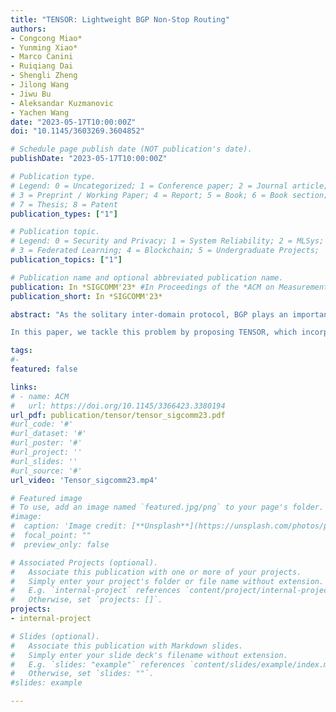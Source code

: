 ```yaml
---
title: "TENSOR: Lightweight BGP Non-Stop Routing"
authors:
- Congcong Miao*
- Yunming Xiao*
- Marco Canini
- Ruiqiang Dai
- Shengli Zheng
- Jilong Wang
- Jiwu Bu
- Aleksandar Kuzmanovic
- Yachen Wang
date: "2023-05-17T10:00:00Z"
doi: "10.1145/3603269.3604852"

# Schedule page publish date (NOT publication's date).
publishDate: "2023-05-17T10:00:00Z"

# Publication type.
# Legend: 0 = Uncategorized; 1 = Conference paper; 2 = Journal article;
# 3 = Preprint / Working Paper; 4 = Report; 5 = Book; 6 = Book section;
# 7 = Thesis; 8 = Patent
publication_types: ["1"]

# Publication topic.
# Legend: 0 = Security and Privacy; 1 = System Reliability; 2 = MLSys; 
# 3 = Federated Learning; 4 = Blockchain; 5 = Undergraduate Projects;  6 = Uncategorized; 
publication_topics: ["1"]

# Publication name and optional abbreviated publication name.
publication: In *SIGCOMM'23* #In Proceedings of the *ACM on Measurement and Analysis of Computing Systems* 
publication_short: In *SIGCOMM'23*

abstract: "As the solitary inter-domain protocol, BGP plays an important role in today’s Internet. Its failures threaten network stability and will usually result in large-scale packet losses. Thus, the non-stop routing (NSR) capability that protects inter-domain connectivity from being disrupted by various failures, is critical to any Autonomous System (AS) operator. Replicating the BGP and underlying TCP connection status is key to realizing NSR. But existing NSR solutions, which heavily rely on OS kernel modifications, have become impractical due to providers’ adoption of virtualized network gateways for better scalability and manageability.

In this paper, we tackle this problem by proposing TENSOR, which incorporates a novel kernel-modification-free replication design and lightweight architecture. More concretely, the kernel-modification-free replication design mitigates the reliance on OS kernel modification and hence allows the virtualization of the network gateway. Meanwhile, lightweight virtualization provides strong performance guarantees and improves system reliability. Moreover, TENSOR provides a solution to the split-brain problem that affects NSR solutions. Through extensive experiments, we show that TENSOR realizes NSR while bearing little overhead compared to open-source BGP implementations. Further, our two-year operational experience on a fleet of 400 servers controlling over 31,000 BGP peering connections demonstrates that TENSOR reduces the development, deployment, and maintenance costs significantly – at least by factors of 20, 5, and 10, respectively, while retaining the same SLA with the NSR-enabled routers. "

tags:
#- 
featured: false

links:
# - name: ACM
#   url: https://doi.org/10.1145/3366423.3380194
url_pdf: publication/tensor/tensor_sigcomm23.pdf
#url_code: '#'
#url_dataset: '#'
#url_poster: '#'
#url_project: ''
#url_slides: ''
#url_source: '#'
url_video: 'Tensor_sigcomm23.mp4'

# Featured image
# To use, add an image named `featured.jpg/png` to your page's folder. 
#image:
#  caption: 'Image credit: [**Unsplash**](https://unsplash.com/photos/pLCdAaMFLTE)'
#  focal_point: ""
#  preview_only: false

# Associated Projects (optional).
#   Associate this publication with one or more of your projects.
#   Simply enter your project's folder or file name without extension.
#   E.g. `internal-project` references `content/project/internal-project/index.md`.
#   Otherwise, set `projects: []`.
projects:
- internal-project

# Slides (optional).
#   Associate this publication with Markdown slides.
#   Simply enter your slide deck's filename without extension.
#   E.g. `slides: "example"` references `content/slides/example/index.md`.
#   Otherwise, set `slides: ""`.
#slides: example

---
```

